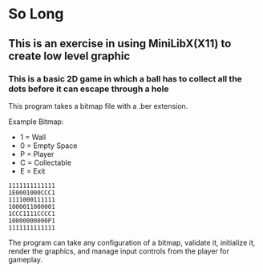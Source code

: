 # So Long
## This is an exercise in using MiniLibX(X11) to create low level graphic
### This is a basic 2D game in which a ball has to collect all the dots before it can escape through a hole

This program takes a bitmap file with a .ber extension. 

Example Bitmap:
- 1 = Wall
- 0 = Empty Space
- P = Player
- C = Collectable
- E = Exit

```
1111111111111
1E0001000CCC1
1111000111111
1000011000001
1CCC1111CCCC1
10000000000P1
1111111111111
```

The program can take any configuration of a bitmap, validate it, initialize it, render the graphics, and manage input controls from the player for gameplay.
